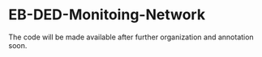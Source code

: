 # EB-DED-Monitoing-Network
The code will be made available after further organization and annotation soon.

